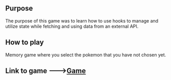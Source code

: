 
## Purpose

The purpose of this game was to learn how to use hooks to manage and utilize state while fetching and using data from an external API.

## How to play

Memory game where you select the pokemon that you have not chosen yet.



## Link to game --->[Game](https://a78dd440.memorygame-1rv.pages.dev/)
